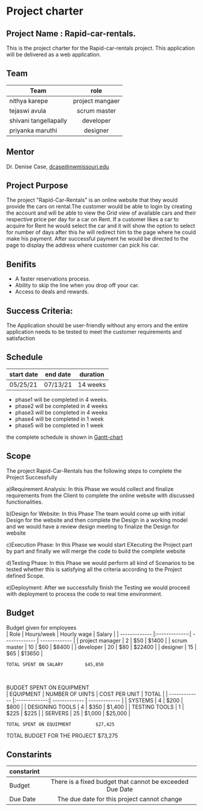 
# Project charter
## Project Name :  Rapid-car-rentals.
This is the project charter for the Rapid-car-rentals project. This application will be delivered as a web application. 

## Team
|     Team              | role          | 
| -------------         |:-------------:|
| nithya karepe         | project mangaer | 
|tejaswi avula          | scrum master   | 
| shivani tangellapally | developer     |  
| priyanka maruthi      |  designer |

## Mentor

Dr. Denise Case, dcase@nwmissouri.edu

## Project Purpose

The project "Rapid-Car-Rentals" is an online website that they would provide the cars on rental.The customer would be able to login by creating the account and will be able to view the Grid view of available cars and their respective price per day for a car on Rent.
If a customer likes a car to acquire for Rent he would select the car and it will show the option to select for number of days after this he will redirect him to the page where he could make his payment.
After successful payment he would be directed to the page to display the address where customer can pick his car.

## Benifits
* A faster reservations process.
*   Ability to skip the line when you drop off your car.
*   Access to deals and rewards.
  
 ## Success Criteria:
The Application should be user-friendly without any errors and the entire application needs to be tested to meet the customer requirements and satisfaction

## Schedule 
|     start date              | end date           |   duration    |
| -------------         |:-------------:|    -------------   |
| 05/25/21         | 07/13/21 |      14 weeks          |

* phase1 will be completed in 4 weeks.
* phase2 will be completed in 4 weeks
* phase3 will be completed in 4 weeks
* phase4 will be completed in 1 week
* phase5 will be completed in 1 week

the complete schedule is shown in [Gantt-chart](https://github.com/KarepeN/pm-s04-g01-project/blob/main/WBS/wbs%20structure.png)   

## Scope
The project Rapid-Car-Rentals has the following steps to complete the Project Successfully

a)Requirement Analysis: In this Phase we would collect and finalize requirements from the Client to complete the online website with discussed functionalities.

b)Design for Website: In this Phase The team would come up with initial Design for the website and then complete the Design in a working model and we would have a review design meeting to finalize the Design for website

c)Execution Phase: In this Phase we would start EXecuting the Project part by part and finally we will merge the code to build the complete website

d)Testing Phase: In this Phase we would perform all kind of Scenarios to be tested whether this is satisfying all the criteria according to the Project defined Scope.

e)Deployment: After we successfully finish the Testing we would proceed with deployment to process the code to real time environment.

## Budget
Budget given for employees 
<br>
|    Role    |      Hours/week     |    Hourly wage    |     Salary     |
| -------------         |:-------------:|    ------------- | ------------- |
| project manager         |   2   |    $50   |    $1400  |
| scrum master         |    10    |    $60    |   $8400   | 
| developer         |     20     |    $80     |        $22400    |
| designer         |      15     |    $65     |    $13650    |


	TOTAL SPENT ON SALARY		 $45,850 	

<br>

BUDGET SPENT ON EQUIPMENT
<br>
|    EQUIPMENT    |     NUMBER OF UINTS     |    COST PER UNIT    |     TOTAL     |
| -------------         |:-------------:|    ------------- | ------------- |
| SYSTEMS         |   4   |    $200   |    $800   |
| DESIGNING TOOLS        |    4    |    $350    |   $1,400   | 
| TESTING TOOLS         |     1     |    $225     |        $225    |
| SERVERS         |      25     |    $1,000     |    $25,000    |

			
	TOTAL SPENT ON EQUIPMENT		 $27,425 
			
			
TOTAL BUDGET FOR THE PROJECT 			 $73,275 

## Constarints

   
   |    constarint    |          | 
  | -------------         |:-------------:| 
 |       Budget     |       There is a fixed budget that cannot be exceeded Due Date      |
  |       Due Date     |     The due date for this project cannot change       |
 
 

